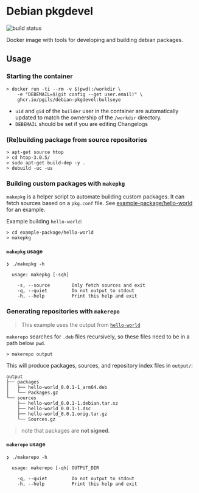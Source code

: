 # Debian pkgdevel

![build status](https://github.com/pgils/docker-debian-pkgdevel/actions/workflows/dockerbuild.yml/badge.svg)

Docker image with tools for developing and building debian packages.

## Usage

### Starting the container

```cli
> docker run -ti --rm -v $(pwd):/workdir \
    -e "DEBEMAIL=$(git config --get user.email)" \
    ghcr.io/pgils/debian-pkgdevel:bullseye
```

- `uid` and `gid` of the `builder` user in the container are automatically updated to match the ownership of the `/workdir` directory.
- `DEBEMAIL` should be set if you are editing Changelogs

### (Re)building package from source repositories

```cli
> apt-get source htop
> cd htop-3.0.5/
> sudo apt-get build-dep -y .
> debuild -uc -us
```

### Building custom packages with `makepkg`

`makepkg` is a helper script to automate building custom packages. It can fetch sources based on a `pkg.conf` file. See [example-package/hello-world](example-package/hello-world) for an example.

Example building `hello-world`:

```cli
> cd example-package/hello-world
> makepkg
```

#### `makepkg` usage

```cli
❯ ./makepkg -h

  usage: makepkg [-sqh]

    -s, --source        Only fetch sources and exit
    -q, --quiet         Do not output to stdout
    -h, --help          Print this help and exit
```

### Generating repositories with `makerepo`

> This example uses the output from [`hello-world`](#building-custom-packages-with-makepkg)

`makerepo` searches for `.deb` files recursively, so these files need to be in a path below `pwd`.

```cli
> makerepo output
```

This will produce packages, sources, and repository index files in `output/`:

```cli
output
├── packages
│   ├── hello-world_0.0.1-1_arm64.deb
│   └── Packages.gz
└── sources
    ├── hello-world_0.0.1-1.debian.tar.xz
    ├── hello-world_0.0.1-1.dsc
    ├── hello-world_0.0.1.orig.tar.gz
    └── Sources.gz
```

> note that packages are **not signed**.

#### `makerepo` usage

```cli
❯ ./makerepo -h

  usage: makerepo [-qh] OUTPUT_DIR

    -q, --quiet         Do not output to stdout
    -h, --help          Print this help and exit
```
